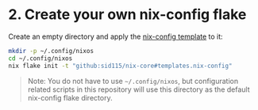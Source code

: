 # 2. Create your own nix-config flake

Create an empty directory and apply the [nix-config template](https://github.com/sid115/nix-core/tree/master/templates/nix-config) to it:

```bash
mkdir -p ~/.config/nixos
cd ~/.config/nixos
nix flake init -t "github:sid115/nix-core#templates.nix-config"
```

> Note: You do not have to use `~/.config/nixos`, but configuration related scripts in this repository will use this directory as the default nix-config flake directory.

